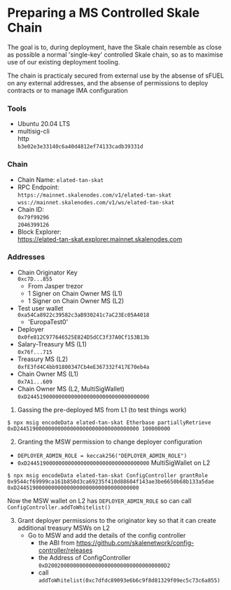 # Preparing a MS Controlled Skale Chain

The goal is to, during deployment, have the Skale chain
resemble as close as possible a normal 'single-key' controlled
Skale chain, so as to maximise use of our existing deployment
tooling.

The chain is practicaly secured from external use by
the absense of sFUEL on any external addresses, and
the absense of permissions to deploy contracts or to
manage IMA configuration

### Tools
* Ubuntu 20.04 LTS
* multisig-cli  
  http  
  `b3e02e3e33140c6a40d4812ef74133cadb39331d`

### Chain

* Chain Name: `elated-tan-skat`
* RPC Endpoint:  
  `https://mainnet.skalenodes.com/v1/elated-tan-skat`  
  `wss://mainnet.skalenodes.com/v1/ws/elated-tan-skat`
* Chain ID:  
  `0x79f99296`  
  `2046399126`
* Block Explorer:  
  https://elated-tan-skat.explorer.mainnet.skalenodes.com


### Addresses

* Chain Originator Key  
  `0xc7D...855`  
    * From Jasper trezor
    * 1 Signer on Chain Owner MS (L1)
    * 1 Signer on Chain Owner MS (L2)
* Test user wallet  
  `0xa54Ca8922c39582c3aB930241c7aC23Ec05A4018`
    * 'EuropaTest0'
* Deployer  
  `0x0fe812C977646525E824D5dCC3f37A0Cf153B13b`
* Salary-Treasury MS (L1)  
  `0x76f...715`
* Treasury MS (L2)  
  `0xfE3fd4C4bb91800347Cb4eE367332f417E70eb4a`
* Chain Owner MS (L1)  
  `0x7A1...609`
* Chain Owner MS (L2, MultiSigWallet)  
  `0xD244519000000000000000000000000000000000`

1. Gassing the pre-deployed MS from L1 (to test things work)

`$ npx msig encodeData elated-tan-skat Etherbase partiallyRetrieve 0xD244519000000000000000000000000000000000 100000000`

2. Granting the MSW permission to change deployer configuration  
  * `DEPLOYER_ADMIN_ROLE = keccak256("DEPLOYER_ADMIN_ROLE")`
  * `0xD244519000000000000000000000000000000000`  MultiSigWallet on L2

`$ npx msig encodeData elated-tan-skat ConfigController grantRole 0x9544cf69999ca161b850d3ca69235f410d88604f143ae3be6650b68b133a5dae 0xD244519000000000000000000000000000000000`

Now the MSW wallet on L2 has `DEPLOYER_ADMIN_ROLE` so can call `ConfigController.addToWhitelist()`

3. Grant deployer permissions to the originator key so that it can create additional
   treasury MSWs on L2
   * Go to MSW and add the details of the config controller
     * the ABI from https://github.com/skalenetwork/config-controller/releases
     * the Address of ConfigController `0xD2002000000000000000000000000000000000D2`
     * call `addToWhitelist(0xc7dfdc89093e6b6c9f8d81329f09ec5c73c6a855)`
